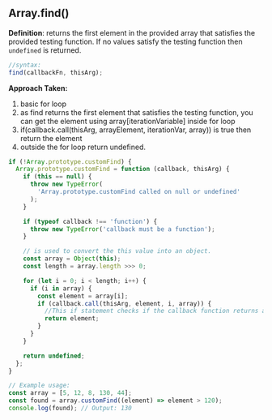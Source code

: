 ## Array.find()

**Definition**: returns the first element in the provided array that satisfies the provided testing function. If no values satisfy the testing function then `undefined` is returned.

```js
//syntax:
find(callbackFn, thisArg);
```

<strong>Approach Taken:</strong>

1. basic for loop
2. as find returns the first element that satisfies the testing function, you can get the element using array[iterationVariable] inside for loop
3. if(callback.call(thisArg, arrayElement, iterationVar, array)) is true then return the element
4. outside the for loop return undefined.

```js
if (!Array.prototype.customFind) {
  Array.prototype.customFind = function (callback, thisArg) {
    if (this == null) {
      throw new TypeError(
        'Array.prototype.customFind called on null or undefined'
      );
    }

    if (typeof callback !== 'function') {
      throw new TypeError('callback must be a function');
    }

    // is used to convert the this value into an object.
    const array = Object(this);
    const length = array.length >>> 0;

    for (let i = 0; i < length; i++) {
      if (i in array) {
        const element = array[i];
        if (callback.call(thisArg, element, i, array)) {
          //This if statement checks if the callback function returns a truthy value for the current element. If it does, it means that the current element satisfies the testing function, and it should be returned as the found element.
          return element;
        }
      }
    }

    return undefined;
  };
}

// Example usage:
const array = [5, 12, 8, 130, 44];
const found = array.customFind((element) => element > 120);
console.log(found); // Output: 130
```
